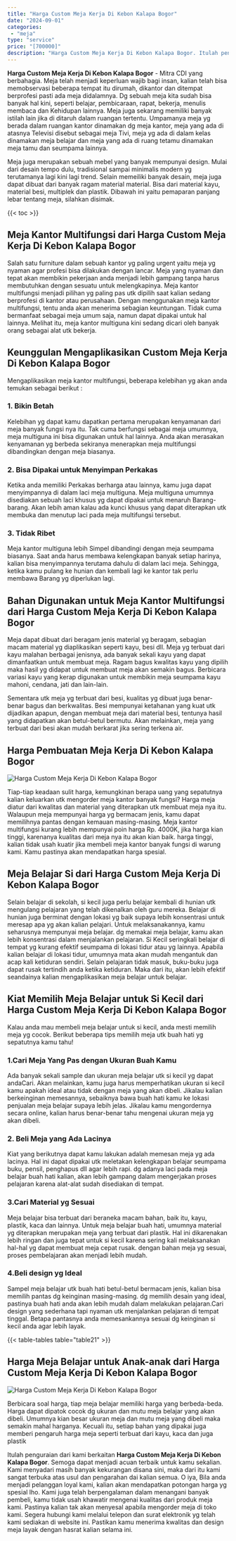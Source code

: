 ```yaml
---
title: "Harga Custom Meja Kerja Di Kebon Kalapa Bogor"
date: "2024-09-01"
categories:
 - "meja"
type: "service"
price: "[700000]"
description: "Harga Custom Meja Kerja Di Kebon Kalapa Bogor. Itulah penguraian dari kami berkaitan **Harga Custom Meja Kerja Di Kebon Kalapa Bogor**. Semoga dapat menjadi..."
---
```


**Harga Custom Meja Kerja Di Kebon Kalapa Bogor** - Mitra CDI yang berbahagia. Meja telah menjadi keperluan wajib bagi insan, kalian telah bisa memobservasi beberapa tempat itu dirumah, dikantor dan ditempat berprofesi pasti ada meja didalamnya. Dg sebuah meja kita sudah bisa banyak hal kini, seperti belajar, pembicaraan, rapat, bekerja, menulis membaca dan Kehidupan lainnya. Meja juga sekarang memiliki banyak istilah lain jika di ditaruh dalam ruangan tertentu. Umpamanya meja yg berada dalam ruangan kantor dinamakan dg meja kantor, meja yang ada di atasnya Televisi disebut sebagai meja Tivi, meja yg ada di dalam kelas dinamakan meja belajar dan meja yang ada di ruang tetamu dinamakan meja tamu dan seumpama lainnya.

Meja juga merupakan sebuah mebel yang banyak mempunyai design. Mulai dari desain tempo dulu, tradisional sampai minimalis modern yg terutamanya lagi kini lagi trend. Selain memeiliki banyak desain, meja juga dapat dibuat dari banyak ragam material material. Bisa dari material kayu, material besi, multiplek dan plastik. Dibawah ini yaitu pemaparan panjang lebar tentang meja, silahkan disimak.

{{< toc >}}

## Meja Kantor Multifungsi dari Harga Custom Meja Kerja Di Kebon Kalapa Bogor

Salah satu furniture dalam sebuah kantor yg paling urgent yaitu meja yg nyaman agar profesi bisa dilakukan dengan lancar. Meja yang nyaman dan tepat akan membikin pekerjaan anda menjadi lebih gampang tanpa harus membutuhkan dengan sesuatu untuk melengkapinya. Meja kantor multifungsi menjadi pilihan yg paling pas utk dipilih saat kalian sedang berprofesi di kantor atau perusahaan. Dengan menggunakan meja kantor multifungsi, tentu anda akan menerima sebagian keuntungan. Tidak cuma bermanfaat sebagai meja umum saja, namun dapat dipakai untuk hal lainnya. Melihat itu, meja kantor multiguna kini sedang dicari oleh banyak orang sebagai alat utk bekerja.

## Keunggulan Mengaplikasikan Custom Meja Kerja Di Kebon Kalapa Bogor

Mengaplikasikan meja kantor multifungsi, beberapa kelebihan yg akan anda temukan sebagai berikut :

### 1\. Bikin Betah

Kelebihan yg dapat kamu dapatkan pertama merupakan kenyamanan dari meja banyak fungsi nya itu. Tak cuma berfungsi sebagai meja umumnya, meja multiguna ini bisa digunakan untuk hal lainnya. Anda akan merasakan kenyamanan yg berbeda sekiranya menerapkan meja multifungsi dibandingkan dengan meja biasanya.

### 2\. Bisa Dipakai untuk Menyimpan Perkakas

Ketika anda memiliki Perkakas berharga atau lainnya, kamu juga dapat menyimpannya di dalam laci meja multiguna. Meja multiguna umumnya disediakan sebuah laci khusus yg dapat dipakai untuk menaruh Barang-barang. Akan lebih aman kalau ada kunci khusus yang dapat diterapkan utk membuka dan menutup laci pada meja multifungsi tersebut.

### 3\. Tidak Ribet

Meja kantor multiguna lebih Simpel dibandingi dengan meja seumpama biasanya. Saat anda harus membawa kelengkapan banyak setiap harinya, kalian bisa menyimpannya terutama dahulu di dalam laci meja. Sehingga, ketika kamu pulang ke hunian dan kembali lagi ke kantor tak perlu membawa Barang yg diperlukan lagi.

## Bahan Digunakan untuk Meja Kantor Multifungsi dari Harga Custom Meja Kerja Di Kebon Kalapa Bogor

Meja dapat dibuat dari beragam jenis material yg beragam, sebagian macam material yg diaplikasikan seperti kayu, besi dll. Meja yg terbuat dari kayu malahan berbagai jenisnya, ada banyak sekali kayu yang dapat dimanfaatkan untuk membuat meja. Ragam bagus kwalitas kayu yang dipilih maka hasil yg didapat untuk membuat meja akan semakin bagus. Berbicara variasi kayu yang kerap digunakan untuk membikin meja seumpama kayu mahoni, cendana, jati dan lain-lain.

Sementara utk meja yg terbuat dari besi, kualitas yg dibuat juga benar-benar bagus dan berkwalitas. Besi mempunyai ketahanan yang kuat utk dijadikan apapun, dengan membuat meja dari material besi, tentunya hasil yang didapatkan akan betul-betul bermutu. Akan melainkan, meja yang terbuat dari besi akan mudah berkarat jika sering terkena air.

## Harga Pembuatan Meja Kerja Di Kebon Kalapa Bogor

![Harga Custom Meja Kerja Di Kebon Kalapa Bogor](/images/meja/meja-dewasa-011.jpg)

Tiap-tiap keadaan sulit harga, kemungkinan berapa uang yang sepatutnya kalian keluarkan utk mengorder meja kantor banyak fungsi? Harga meja diatur dari kwalitas dan material yang diterapkan utk membuat meja nya itu. Walaupun meja mempunyai harga yg bermacam jenis, kamu dapat memilihnya pantas dengan kemauan masing-masing. Meja kantor multifungsi kurang lebih mempunyai poin harga Rp. 4000K, jika harga kian tinggi, karenanya kualitas dari meja nya itu akan kian baik. harga tinggi, kalian tidak usah kuatir jika membeli meja kantor banyak fungsi di warung kami. Kamu pastinya akan mendapatkan harga spesial.

## Meja Belajar Si dari Harga Custom Meja Kerja Di Kebon Kalapa Bogor

Selain belajar di sekolah, si kecil juga perlu belajar kembali di hunian utk mengulang pelajaran yang telah dikenalkan oleh guru mereka. Belajar di hunian juga berminat dengan lokasi yg baik supaya lebih konsentrasi untuk meresap apa yg akan kalian pelajari. Untuk melaksanakannya, kamu seharusnya mempunyai meja belajar. dg memakai meja belajar, kamu akan lebih konsentrasi dalam menjalankan pelajaran. Si Kecil seringkali belajar di tempat yg kurang efektif seumpama di lokasi tidur atau yg lainnya. Apabila kalian belajar di lokasi tidur, umumnya mata akan mudah mengantuk dan acap kali ketiduran sendiri. Selain pelajaran tidak masuk, buku-buku juga dapat rusak tertindih anda ketika ketiduran. Maka dari itu, akan lebih efektif seandainya kalian mengaplikasikan meja belajar untuk belajar.

## Kiat Memilih Meja Belajar untuk Si Kecil dari Harga Custom Meja Kerja Di Kebon Kalapa Bogor

Kalau anda mau membeli meja belajar untuk si kecil, anda mesti memilih meja yg cocok. Berikut beberapa tips memilih meja utk buah hati yg sepatutnya kamu tahu!

### 1.Cari Meja Yang Pas dengan Ukuran Buah Kamu

Ada banyak sekali sample dan ukuran meja belajar utk si kecil yg dapat andaCari. Akan melainkan, kamu juga harus memperhatikan ukuran si kecil kamu apakah ideal atau tidak dengan meja yang akan dibeli. Jikalau kalian berkeinginan memesannya, sebaiknya bawa buah hati kamu ke lokasi penjualan meja belajar supaya lebih jelas. Jikalau kamu mengordernya secara online, kalian harus benar-benar tahu mengenai ukuran meja yg akan dibeli.

### 2\. Beli Meja yang Ada Lacinya

Kiat yang berikutnya dapat kamu lakukan adalah memesan meja yg ada lacinya. Hal ini dapat dipakai utk meletakan kelengkapan belajar seumpama buku, pensil, penghapus dll agar lebih rapi. dg adanya laci pada meja belajar buah hati kalian, akan lebih gampang dalam mengerjakan proses pelajaran karena alat-alat sudah disediakan di tempat.

### 3.Cari Material yg Sesuai

Meja belajar bisa terbuat dari beraneka macam bahan, baik itu, kayu, plastik, kaca dan lainnya. Untuk meja belajar buah hati, umumnya material yg diterapkan merupakan meja yang terbuat dari plastik. Hal ini dikarenakan lebih ringan dan juga tepat untuk si kecil karena sering kali melaksanakan hal-hal yg dapat membuat meja cepat rusak. dengan bahan meja yg sesuai, proses pembelajaran akan menjadi lebih mudah.

### 4.Beli design yg Ideal

Sampel meja belajar utk buah hati betul-betul bermacam jenis, kalian bisa memilih pantas dg keinginan masing-masing. dg memilih desain yang ideal, pastinya buah hati anda akan lebih mudah dalam melakukan pelajaran.Cari design yang sederhana tapi nyaman utk menjalankan pelajaran di tempat tinggal. Betapa pantasnya anda memesankannya sesuai dg keinginan si kecil anda agar lebih layak.

{{< table-tables table="table21" >}}

## Harga Meja Belajar untuk Anak-anak dari Harga Custom Meja Kerja Di Kebon Kalapa Bogor

![Harga Custom Meja Kerja Di Kebon Kalapa Bogor](/images/meja/meja-anak-002.jpg)

Berbicara soal harga, tiap meja belajar memiliki harga yang berbeda-beda. Harga dapat dipatok cocok dg ukuran dan mutu meja belajar yang akan dibeli. Umumnya kian besar ukuran meja dan mutu meja yang dibeli maka semakin mahal harganya. Kecuali itu, setiap bahan yang dipakai juga memberi pengaruh harga meja seperti terbuat dari kayu, kaca dan juga plastik

Itulah penguraian dari kami berkaitan **Harga Custom Meja Kerja Di Kebon Kalapa Bogor**. Semoga dapat menjadi acuan terbaik untuk kamu sekalian. Kami menyadari masih banyak kekurangan disana sini, maka dari itu kami sangat terbuka atas usul dan pengarahan dai kalian semua. O iya, Bila anda menjadi pelanggan loyal kami, kalian akan mendapatkan potongan harga yg spesial lho. Kami juga telah berpengalaman dalam menangani banyak pembeli, kamu tidak usah khawatir mengenai kualitas dari produk meja kami. Pastinya kalian tak akan menyesal apabila mengorder meja di toko kami. Segera hubungi kami melalui telepon dan surat elektronik yg telah kami sediakan di website ini. Pastikan kamu menerima kwalitas dan design meja layak dengan hasrat kalian selama ini.
